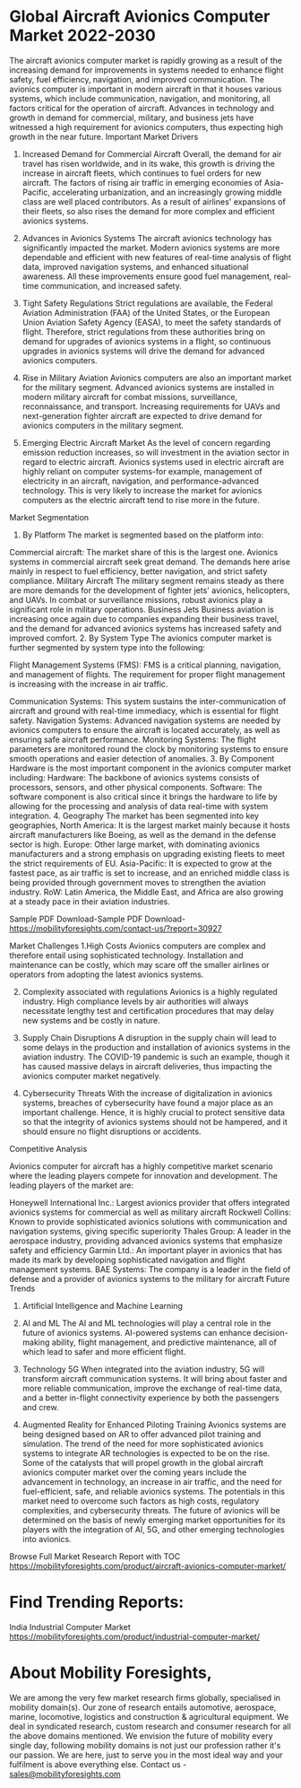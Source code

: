 # Global Aircraft Avionics Computer Market 2022-2030
The aircraft avionics computer market is rapidly growing as a result of the increasing demand for improvements in systems needed to enhance flight safety, fuel efficiency, navigation, and improved communication. The avionics computer is important in modern aircraft in that it houses various systems, which include communication, navigation, and monitoring, all factors critical for the operation of aircraft. Advances in technology and growth in demand for commercial, military, and business jets have witnessed a high requirement for avionics computers, thus expecting high growth in the near future.
Important Market Drivers
1. Increased Demand for Commercial Aircraft
Overall, the demand for air travel has risen worldwide, and in its wake, this growth is driving the increase in aircraft fleets, which continues to fuel orders for new aircraft. The factors of rising air traffic in emerging economies of Asia-Pacific, accelerating urbanization, and an increasingly growing middle class are well placed contributors. As a result of airlines' expansions of their fleets, so also rises the demand for more complex and efficient avionics systems.


2. Advances in Avionics Systems
The aircraft avionics technology has significantly impacted the market. Modern avionics systems are more dependable and efficient with new features of real-time analysis of flight data, improved navigation systems, and enhanced situational awareness. All these improvements ensure good fuel management, real-time communication, and increased safety.


3. Tight Safety Regulations
Strict regulations are available, the Federal Aviation Administration (FAA) of the United States, or the European Union Aviation Safety Agency (EASA), to meet the safety standards of flight. Therefore, strict regulations from these authorities bring on demand for upgrades of avionics systems in a flight, so continuous upgrades in avionics systems will drive the demand for advanced avionics computers.


4. Rise in Military Aviation
Avionics computers are also an important market for the military segment. Advanced avionics systems are installed in modern military aircraft for combat missions, surveillance, reconnaissance, and transport. Increasing requirements for UAVs and next-generation fighter aircraft are expected to drive demand for avionics computers in the military segment.


5. Emerging Electric Aircraft Market
As the level of concern regarding emission reduction increases, so will investment in the aviation sector in regard to electric aircraft. Avionics systems used in electric aircraft are highly reliant on computer systems-for example, management of electricity in an aircraft, navigation, and performance-advanced technology. This is very likely to increase the market for avionics computers as the electric aircraft tend to rise more in the future.


Market Segmentation
1. By Platform
The market is segmented based on the platform into:


Commercial aircraft: The market share of this is the largest one. Avionics systems in commercial aircraft seek great demand. The demands here arise mainly in respect to fuel efficiency, better navigation, and strict safety compliance.
Military Aircraft The military segment remains steady as there are more demands for the development of fighter jets' avionics, helicopters, and UAVs. In combat or surveillance missions, robust avionics play a significant role in military operations.
Business Jets Business aviation is increasing once again due to companies expanding their business travel, and the demand for advanced avionics systems has increased safety and improved comfort.
2. By System Type
The avionics computer market is further segmented by system type into the following:


Flight Management Systems (FMS): FMS is a critical planning, navigation, and management of flights. The requirement for proper flight management is increasing with the increase in air traffic.


Communication Systems: This system sustains the inter-communication of aircraft and ground with real-time immediacy, which is essential for flight safety.
Navigation Systems: Advanced navigation systems are needed by avionics computers to ensure the aircraft is located accurately, as well as ensuring safe aircraft performance.
Monitoring Systems: The flight parameters are monitored round the clock by monitoring systems to ensure smooth operations and easier detection of anomalies.
3. By Component
Hardware is the most important component in the avionics computer market including:
Hardware: The backbone of avionics systems consists of processors, sensors, and other physical components.
Software: The software component is also critical since it brings the hardware to life by allowing for the processing and analysis of data real-time with system integration.
4. Geography
The market has been segmented into key geographies,
North America: It is the largest market mainly because it hosts aircraft manufacturers like Boeing, as well as the demand in the defense sector is high.
Europe: Other large market, with dominating avionics manufacturers and a strong emphasis on upgrading existing fleets to meet the strict requirements of EU.
Asia-Pacific: It is expected to grow at the fastest pace, as air traffic is set to increase, and an enriched middle class is being provided through government moves to strengthen the aviation industry.
RoW: Latin America, the Middle East, and Africa are also growing at a steady pace in their aviation industries.




Sample PDF Download-Sample PDF Download- https://mobilityforesights.com/contact-us/?report=30927






Market Challenges
1.High Costs
Avionics computers are complex and therefore entail using sophisticated technology. Installation and maintenance can be costly, which may scare off the smaller airlines or operators from adopting the latest avionics systems.


2. Complexity associated with regulations
Avionics is a highly regulated industry. High compliance levels by air authorities will always necessitate lengthy test and certification procedures that may delay new systems and be costly in nature.


3. Supply Chain Disruptions
A disruption in the supply chain will lead to some delays in the production and installation of avionics systems in the aviation industry. The COVID-19 pandemic is such an example, though it has caused massive delays in aircraft deliveries, thus impacting the avionics computer market negatively.


4. Cybersecurity Threats
With the increase of digitalization in avionics systems, breaches of cybersecurity have found a major place as an important challenge. Hence, it is highly crucial to protect sensitive data so that the integrity of avionics systems should not be hampered, and it should ensure no flight disruptions or accidents.


Competitive Analysis


Avionics computer for aircraft has a highly competitive market scenario where the leading players compete for innovation and development. The leading players of the market are:


Honeywell International Inc.: Largest avionics provider that offers integrated avionics systems for commercial as well as military aircraft
Rockwell Collins: Known to provide sophisticated avionics solutions with communication and navigation systems, giving specific superiority
Thales Group: A leader in the aerospace industry, providing advanced avionics systems that emphasize safety and efficiency
Garmin Ltd.: An important player in avionics that has made its mark by developing sophisticated navigation and flight management systems.
BAE Systems: The company is a leader in the field of defense and a provider of avionics systems to the military for aircraft
Future Trends
1. Artificial Intelligence and Machine Learning
2. AI and ML
The AI and ML technologies will play a central role in the future of avionics systems. AI-powered systems can enhance decision-making ability, flight management, and predictive maintenance, all of which lead to safer and more efficient flight.
2. Technology 5G
When integrated into the aviation industry, 5G will transform aircraft communication systems. It will bring about faster and more reliable communication, improve the exchange of real-time data, and a better in-flight connectivity experience by both the passengers and crew.


3. Augmented Reality for Enhanced Piloting Training
Avionics systems are being designed based on AR to offer advanced pilot training and simulation. The trend of the need for more sophisticated avionics systems to integrate AR technologies is expected to be on the rise.
Some of the catalysts that will propel growth in the global aircraft avionics computer market over the coming years include the advancement in technology, an increase in air traffic, and the need for fuel-efficient, safe, and reliable avionics systems. The potentials in this market need to overcome such factors as high costs, regulatory complexities, and cybersecurity threats. The future of avionics will be determined on the basis of newly emerging market opportunities for its players with the integration of AI, 5G, and other emerging technologies into avionics.




Browse Full Market Research Report with TOC https://mobilityforesights.com/product/aircraft-avionics-computer-market/






# Find Trending Reports: 
India Industrial Computer Market https://mobilityforesights.com/product/industrial-computer-market/






# About Mobility Foresights,
We are among the very few market research firms globally, specialised in mobility domain(s). Our zone of research entails automotive, aerospace, marine, locomotive, logistics and construction & agricultural equipment. We deal in syndicated research, custom research and consumer research for all the above domains mentioned.
We envision the future of mobility every single day, following mobility domains is not just our profession rather it's our passion. We are here, just to serve you in the most ideal way and your fulfilment is above everything else. Contact us -  sales@mobilityforesights.com 




